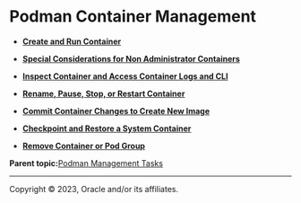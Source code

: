 # Podman Container Management

-   **[Create and Run Container](../topics/podman_container_mgmt.md)**  

-   **[Special Considerations for Non Administrator Containers](../topics/podman_special_considerations.md)**  

-   **[Inspect Container and Access Container Logs and CLI](../topics/podman_container_inspect_access_cli.md)**  

-   **[Rename, Pause, Stop, or Restart Container](../topics/podman_container_rename_stop_start.md)**  

-   **[Commit Container Changes to Create New Image](../topics/podman_commit_changes.md)**  

-   **[Checkpoint and Restore a System Container](../topics/podman_container_checkpoint_restore.md)**  

-   **[Remove Container or Pod Group](../topics/podman_container_remove.md)**  


**Parent topic:**[Podman Management Tasks](../topics/cockpit-podman.md)

---

Copyright © 2023, Oracle and/or its affiliates.

